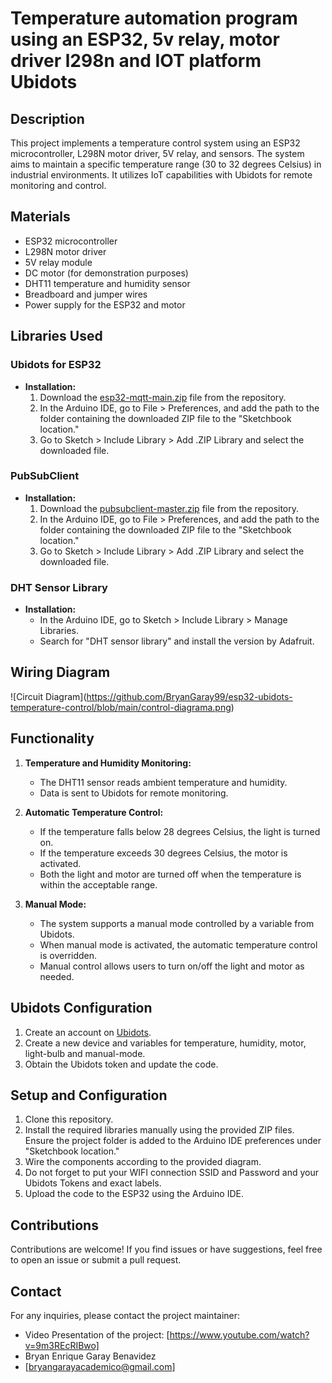 # Temperature automation program using an ESP32, 5v relay, motor driver l298n and IOT platform Ubidots

## Description

This project implements a temperature control system using an ESP32 microcontroller, L298N motor driver, 5V relay, and sensors. The system aims to maintain a specific temperature range (30 to 32 degrees Celsius) in industrial environments. It utilizes IoT capabilities with Ubidots for remote monitoring and control.

## Materials

- ESP32 microcontroller
- L298N motor driver
- 5V relay module
- DC motor (for demonstration purposes)
- DHT11 temperature and humidity sensor
- Breadboard and jumper wires
- Power supply for the ESP32 and motor

## Libraries Used

### Ubidots for ESP32
- **Installation:**
    1. Download the [esp32-mqtt-main.zip](esp32-mqtt-main.zip) file from the repository.
    2. In the Arduino IDE, go to File > Preferences, and add the path to the folder containing the downloaded ZIP file to the "Sketchbook location."
    3. Go to Sketch > Include Library > Add .ZIP Library and select the downloaded file.

### PubSubClient
- **Installation:**
    1. Download the [pubsubclient-master.zip](pubsubclient-master.zip) file from the repository.
    2. In the Arduino IDE, go to File > Preferences, and add the path to the folder containing the downloaded ZIP file to the "Sketchbook location."
    3. Go to Sketch > Include Library > Add .ZIP Library and select the downloaded file.

### DHT Sensor Library
- **Installation:**
    - In the Arduino IDE, go to Sketch > Include Library > Manage Libraries.
    - Search for "DHT sensor library" and install the version by Adafruit.

## Wiring Diagram
<span>![</span><span>Circuit Diagram</span><span>]</span><span>(</span><span>https://github.com/BryanGaray99/esp32-ubidots-temperature-control/blob/main/control-diagrama.png</span><span>)</span>

## Functionality

1. **Temperature and Humidity Monitoring:**
   - The DHT11 sensor reads ambient temperature and humidity.
   - Data is sent to Ubidots for remote monitoring.

2. **Automatic Temperature Control:**
   - If the temperature falls below 28 degrees Celsius, the light is turned on.
   - If the temperature exceeds 30 degrees Celsius, the motor is activated.
   - Both the light and motor are turned off when the temperature is within the acceptable range.

3. **Manual Mode:**
   - The system supports a manual mode controlled by a variable from Ubidots.
   - When manual mode is activated, the automatic temperature control is overridden.
   - Manual control allows users to turn on/off the light and motor as needed.

## Ubidots Configuration

1. Create an account on [Ubidots](https://ubidots.com/).
2. Create a new device and variables for temperature, humidity, motor, light-bulb and manual-mode.
3. Obtain the Ubidots token and update the code.

## Setup and Configuration

1. Clone this repository.
2. Install the required libraries manually using the provided ZIP files. Ensure the project folder is added to the Arduino IDE preferences under "Sketchbook location."
3. Wire the components according to the provided diagram.
4. Do not forget to put your WIFI connection SSID and Password and your Ubidots Tokens and exact labels. 
5. Upload the code to the ESP32 using the Arduino IDE.

## Contributions

Contributions are welcome! If you find issues or have suggestions, feel free to open an issue or submit a pull request.

## Contact

For any inquiries, please contact the project maintainer: 
- Video Presentation of the project: [https://www.youtube.com/watch?v=9m3REcRIBwo]
- Bryan Enrique Garay Benavidez
- [bryangarayacademico@gmail.com]